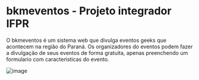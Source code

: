 # bkmeventos - Projeto integrador IFPR

O bkmeventos é um sistema web que divulga eventos geeks que acontecem na região do Paraná.
Os organizadores do eventos podem fazer a divulgação de seus eventos de forma gratuita, apenas preenchendo um formulario com caracteristicas do evento.

![image](https://user-images.githubusercontent.com/55161799/206202500-74ae2fe0-7b37-42a3-b51a-7cbd9540160e.png)
